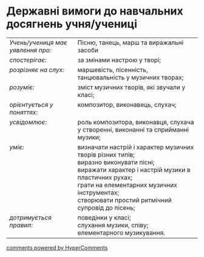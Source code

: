 <div id="hypercomments_widget" class="js-hypercomments-widget invisible"></div>

# Державні вимоги до навчальних досягнень учня/учениці

<table>
<tbody>
  <tr>
    <td style="vertical-align:top !important;">
<i>Учень/учениця має уявлення про:</i><br></td>
<td>Пісню, танець, марш та виражальні засоби</td>
</tr>
<tr>
    <td style="vertical-align:top !important;">
<i>спостерігає:</i><br></td>
<td>за змінами настрою  у творі;</td>
</tr>
<tr>
    <td style="vertical-align:top !important;">
<i>розрізняє на слух:</i><br></td>
<td>маршевість, пісенність, танцювальність у музичних творах;</tr>
<tr>    
    <td style="vertical-align:top !important;">
<i>розуміє:</i><br></td>
<td>зміст музичних творів, які звучали у класі;</td>
</tr>
<tr>
    <td style="vertical-align:top !important;">
<i>орієнтується у поняттях:</i><br></td>
<td style="vertical-align:top !important;">композитор, виконавець, слухач;</td>
</tr>
<tr>
    <td style="vertical-align:top !important;">
<i>усвідомлює:</i></td>
<td style="vertical-align:top !important;">роль композитора, виконавця, слухача у  створенні, виконанні та сприйманні музики; </td>
</tr>
<tr>
<td style="vertical-align:top !important;">
<i>уміє:</i><br></td>
<td>визначати настрій  і характер музичних творів різних типів; <br>
виразно виконувати пісні; <br>
виражати характер і настрій  музики в пластичних рухах; <br>
грати на елементарних музичних інструментах; <br>
створювати простий ритмічний супровід до пісень;</td>
</tr>
<tr>
<td style="vertical-align:top !important;">
<i>дотримується правил:</i><br></td>
<td>поведінки у класі;<br>
слухання музики, співу;<br>
елементарного музикування.</td>
</tr>
</tbody>
</table>

<div class="js-hypercomments-container">
    <a href="http://hypercomments.com" class="hc-link" title="comments widget">comments powered by HyperComments</a>
</div>